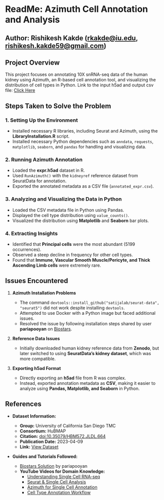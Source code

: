 # ReadMe: Azimuth Cell Annotation and Analysis
## Author: Rishikesh Kakde (rkakde@iu.edu, rishikesh.kakde59@gmail.com)
## Project Overview
This project focuses on annotating 10X snRNA-seq data of the human kidney using Azimuth, an R-based cell annotation tool, and visualizing the distribution of cell types in Python.
Link to the input h5ad and output csv file: [Click Here](https://indiana-my.sharepoint.com/:f:/g/personal/rkakde_iu_edu/EmxBhj2HQCdDpTXERSvx9l4BF2_C5uCwXedZKBoVXtO_XA?e=kJSe8B)

## Steps Taken to Solve the Problem

### 1. Setting Up the Environment
- Installed necessary R libraries, including Seurat and Azimuth, using the **LibraryInstallation.R** script.
- Installed necessary Python dependencies such as `anndata`, `requests`, `matplotlib`, `seaborn`, and `pandas` for handling and visualizing data.

### 2. Running Azimuth Annotation
- Loaded the **expr.h5ad** dataset in R.
- Used `RunAzimuth()` with the `kidneyref` reference dataset from SeuratData for annotation.
- Exported the annotated metadata as a CSV file (`annotated_expr.csv`).

### 3. Analyzing and Visualizing the Data in Python
- Loaded the CSV metadata file in Python using Pandas.
- Displayed the cell type distribution using `value_counts()`.
- Visualized the distribution using **Matplotlib** and **Seaborn** bar plots.

### 4. Extracting Insights
- Identified that **Principal cells** were the most abundant (5199 occurrences).
- Observed a steep decline in frequency for other cell types.
- Found that **Immune, Vascular Smooth Muscle/Pericyte, and Thick Ascending Limb cells** were extremely rare.

## Issues Encountered
1. **Azimuth Installation Problems**
   - The command `devtools::install_github("satijalab/seurat-data", "seurat5")` did not work despite installing `devtools`.
   - Attempted to use Docker with a Python image but faced additional issues.
   - Resolved the issue by following installation steps shared by user **pariapooyan** on [Biostars](https://www.biostars.org/p/9590021/).

2. **Reference Data Issues**
   - Initially downloaded human kidney reference data from **Zenodo**, but later switched to using **SeuratData’s kidney dataset**, which was more compatible.

3. **Exporting h5ad Format**
   - Directly exporting an **h5ad** file from R was complex.
   - Instead, exported annotation metadata as **CSV**, making it easier to analyze using **Pandas, Matplotlib, and Seaborn** in Python.

## References
- **Dataset Information:**
  - **Group:** University of California San Diego TMC
  - **Consortium:** HuBMAP
  - **Citation:** [doi:10.35079/HBM572.JLDL.664](https://doi.org/10.35079/HBM572.JLDL.664)
  - **Publication Date:** 2023-04-09
  - **Link:** [View Dataset](https://doi.org/10.35079/HBM572.JLDL.664)

- **Guides and Tutorials Followed:**
  - [Biostars Solution](https://www.biostars.org/p/9590021/) by pariapooyan
  - **YouTube Videos for Domain Knowledge:**
    - [Understanding Single Cell RNA-seq](https://www.youtube.com/watch?v=7RuPGaWcY0Y)
    - [Seurat & Single Cell Analysis](https://youtu.be/5RLllEktGWA?si=H0avhAfFRGwEizal)
    - [Azimuth for Single Cell Annotation](https://youtu.be/-MATf22tcak?si=xGut58ZKFOJI5oRd)
    - [Cell Type Annotation Workflow](https://youtu.be/como93CmnS8?si=ZA8I7QHag6ziFyX4)



